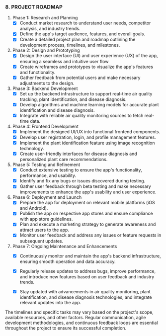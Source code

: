 
### 8. PROJECT ROADMAP
1. Phase 1: Research and Planning
    - [x] Conduct market research to understand user needs, competitor analysis, and industry trends.
    - [x] Define the app's target audience, features, and overall goals.
    - [x] Create a detailed project plan and roadmap outlining the development process, timelines, and milestones.
  
2. Phase 2: Design and Prototyping
    - [x] Design the user interface (UI) and user experience (UX) of the app, ensuring a seamless and intuitive user flow
    - [x] Create wireframes and prototypes to visualize the app's features and functionality.
    - [x] Gather feedback from potential users and make necessary adjustments to the design.

3. Phase 3: Backend Development
    - [x] Set up the backend infrastructure to support real-time air quality tracking, plant identification, and disease diagnosis.
    - [x] Develop algorithms and machine learning models for accurate plant identification and disease diagnosis.
    - [x] Integrate with reliable air quality monitoring sources to fetch real-time data.

4. Phase 4: Frontend Development
    - [x] Implement the designed UI/UX into functional frontend components.
    - [x] Develop user registration, login, and profile management features.
    - [x] Implement the plant identification feature using image recognition technology.
    - [x] Create user-friendly interfaces for disease diagnosis and personalized plant care recommendations.

5. Phase 5: Testing and Refinement
    - [x] Conduct extensive testing to ensure the app's functionality, performance, and usability.
    - [x] Identify and fix any bugs or issues discovered during testing.
    - [x] Gather user feedback through beta testing and make necessary improvements to enhance the app's usability and user experience.

6. Phase 6: Deployment and Launch
    - [x] Prepare the app for deployment on relevant mobile platforms (iOS and Android).
    - [x] Publish the app on respective app stores and ensure compliance with app store guidelines.
    - [x] Plan and execute a marketing strategy to generate awareness and attract users to the app.
    - [x] Monitor user feedback and address any issues or feature requests in subsequent updates.

7. Phase 7: Ongoing Maintenance and Enhancements
    - [x] Continuously monitor and maintain the app's backend infrastructure, ensuring smooth operation and data accuracy.
    - [x] Regularly release updates to address bugs, improve performance, and introduce new features based on user feedback and industry trends.
    - [x] Stay updated with advancements in air quality monitoring, plant identification, and disease diagnosis technologies, and integrate relevant updates into the app.


The timelines and specific tasks may vary based on the project's scope, available resources, and other factors. Regular communication, agile development methodologies, and continuous feedback loops are essential throughout the project to ensure its successful completion.
